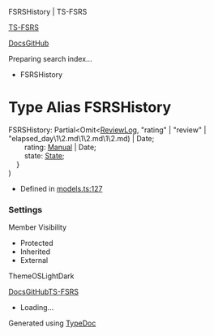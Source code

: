 FSRSHistory | TS-FSRS

[TS-FSRS](https://open-spaced-repetition.github.io/ts-fsrs/)

[Docs](https://open-spaced-repetition.github.io/ts-fsrs/)[GitHub](https://github.com/open-spaced-repetition/ts-fsrs)

Preparing search index...

* FSRSHistory

Type Alias FSRSHistory
======================

FSRSHistory: Partial<Omit<[ReviewLog](../interface\1\2.md), "rating" | "review" | "elapsed\_day\1\2.md\1\2.md\1\2.md) | Date;  
        rating: [Manual](../enum\1\2.md#manual\1\2.md) | Date;  
        state: [State](../enum\1\2.md);  
    }  
)

* Defined in [models.ts:127](https://github.com/open-spaced-repetition/ts-fsrs/blob/448c678f6f26c323e9e70bad552dc154ac6f7de6/src/fsrs/models.ts#L127)

### Settings

Member Visibility

* Protected
* Inherited
* External

ThemeOSLightDark

[Docs](https://open-spaced-repetition.github.io/ts-fsrs/)[GitHub](https://github.com/open-spaced-repetition/ts-fsrs)[TS-FSRS](../modules.html)

* Loading...

Generated using [TypeDoc](https://typedoc.org/)